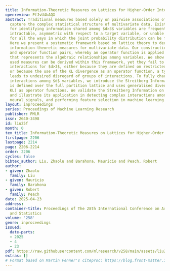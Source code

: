 ```yaml
---
title: Information-Theoretic Measures on Lattices for Higher-Order Interactions
openreview: PfJvU4bAQX
abstract: Traditional measures based solely on pairwise associations often fail to
  capture the complex statistical structure of multivariate data. Existing approaches
  for identifying information shared among $d>3$ variables are frequently computationally
  intractable, asymmetric with respect to a target variable, or unable to account
  for all the ways in which the joint probability distribution can be factorised.
  Here we present a systematic framework based on lattice theory to derive higher-order
  information-theoretic measures for multivariate data. Our construction uses lattice
  and operator function pairs, whereby an operator function is applied over a lattice
  that represents the algebraic relationships among variables. We show that many commonly
  used measures can be derived within this framework, yet they fail to capture all
  interactions for $d>3$, either because they are defined on restricted sublattices,
  or because the use of the KL divergence as an operator function, a typical choice,
  leads to undesired disregard of groups of interactions. To fully characterise all
  interactions among $d$ variables, we introduce the Streitberg Information, which
  is defined over the full partition lattice and uses generalised divergences (beyond
  KL) as operator functions. We validate the Streitberg Information on synthetic data,
  and illustrate its application in detecting complex interactions among stocks, decoding
  neural signals, and performing feature selection in machine learning.
layout: inproceedings
series: Proceedings of Machine Learning Research
publisher: PMLR
issn: 2640-3498
id: liu25f
month: 0
tex_title: Information-Theoretic Measures on Lattices for Higher-Order Interactions
firstpage: 2206
lastpage: 2214
page: 2206-2214
order: 2206
cycles: false
bibtex_author: Liu, Zhaolu and Barahona, Mauricio and Peach, Robert
author:
- given: Zhaolu
  family: Liu
- given: Mauricio
  family: Barahona
- given: Robert
  family: Peach
date: 2025-04-23
address:
container-title: Proceedings of The 28th International Conference on Artificial Intelligence
  and Statistics
volume: '258'
genre: inproceedings
issued:
  date-parts:
  - 2025
  - 4
  - 23
pdf: https://raw.githubusercontent.com/mlresearch/v258/main/assets/liu25f/liu25f.pdf
extras: []
# Format based on Martin Fenner's citeproc: https://blog.front-matter.io/posts/citeproc-yaml-for-bibliographies/
---
```

